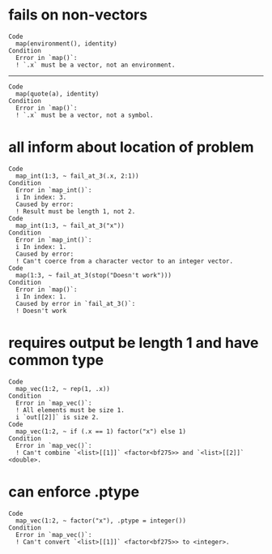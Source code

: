 # fails on non-vectors

    Code
      map(environment(), identity)
    Condition
      Error in `map()`:
      ! `.x` must be a vector, not an environment.

---

    Code
      map(quote(a), identity)
    Condition
      Error in `map()`:
      ! `.x` must be a vector, not a symbol.

# all inform about location of problem

    Code
      map_int(1:3, ~ fail_at_3(.x, 2:1))
    Condition
      Error in `map_int()`:
      i In index: 3.
      Caused by error:
      ! Result must be length 1, not 2.
    Code
      map_int(1:3, ~ fail_at_3("x"))
    Condition
      Error in `map_int()`:
      i In index: 1.
      Caused by error:
      ! Can't coerce from a character vector to an integer vector.
    Code
      map(1:3, ~ fail_at_3(stop("Doesn't work")))
    Condition
      Error in `map()`:
      i In index: 1.
      Caused by error in `fail_at_3()`:
      ! Doesn't work

# requires output be length 1 and have common type

    Code
      map_vec(1:2, ~ rep(1, .x))
    Condition
      Error in `map_vec()`:
      ! All elements must be size 1.
      i `out[[2]]` is size 2.
    Code
      map_vec(1:2, ~ if (.x == 1) factor("x") else 1)
    Condition
      Error in `map_vec()`:
      ! Can't combine `<list>[[1]]` <factor<bf275>> and `<list>[[2]]` <double>.

# can enforce .ptype

    Code
      map_vec(1:2, ~ factor("x"), .ptype = integer())
    Condition
      Error in `map_vec()`:
      ! Can't convert `<list>[[1]]` <factor<bf275>> to <integer>.

